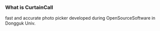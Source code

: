 ### What is CurtainCall
fast and accurate photo picker
developed during OpenSourceSoftware in Dongguk Univ.

